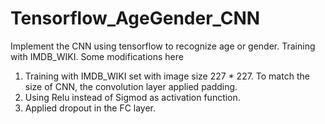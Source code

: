 # Tensorflow_AgeGender_CNN
Implement the CNN using tensorflow to recognize age or gender. Training with IMDB_WIKI. 
Some modifications here
1. Training with IMDB_WIKI set with image size 227 * 227. To match the size of CNN, the convolution layer applied padding.
2. Using Relu instead of Sigmod as activation function.
3. Applied dropout in the FC layer.
